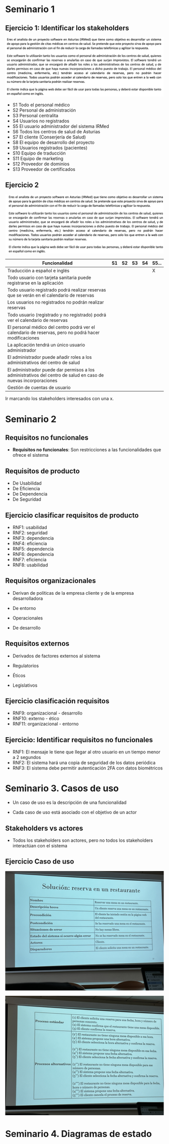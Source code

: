 # Seminario 1

## Ejercicio 1: Identificar los stakeholders

![](./img/Pasted%20image%2020230915161926.png)

- S1 Todo el personal médico
- S2 Personal de administración
- S3 Personal centralita
- S4 Usuarios no registrados
- S5 El usuario administrador del sistema IRMed
- S6 Todos los centros de salud de Asturias
- S7 El cliente (Conserjería de Salud)
- S8 El equipo de desarrollo del proyecto
- S9 Usuarios registrados (pacientes)
- S10 Equipo de traducción
- S11 Equipo de marketing
- S12 Proveedor de dominios
- S13 Proveedor de certificados

## Ejercicio 2

![](./img/Pasted%20image%2020230915164018.png)

|Funcionalidad|S1|S2|S3|S4|S5...|
|---|---|---|---|---|---|
|Traducción a español e inglés|||||X|
|Todo usuario con tarjeta sanitaria puede registrarse en la aplicación|||||||
|Todo usuario registrado podrá realizar reservas que se verán en el calendario de reservas|||||||
|Los usuarios no registrados no podrán realizar reservas|||||||
|Todo usuario (registrado y no registrado) podrá ver el calendario de reservas|||||||
|El personal médico del centro podrá ver el calendario de reservas, pero no podrá hacer modificaciones|||||||
|La aplicación tendrá un único usuario administrador|||||||
|El administrador puede añadir roles a los administrativos del centro de salud|||||||
|El administrador puede dar permisos a los administrativos del centro de salud en caso de nuevas incorporaciones|||||||
|Gestión de cuentas de usuario|||||||

Ir marcando los stakeholders interesados con una x.

# Seminario 2

## Requisitos no funcionales

- **Requisitos no funcionales**: Son restricciones a las funcionalidades que ofrece el sistema

## Requisitos de producto

- De Usabilidad
- De Eficiencia
- De Dependencia
- De Seguridad

## Ejercicio clasificar requisitos de producto

- RNF1: usabilidad
- RNF2: seguridad
- RNF3: dependencia
- RNF4: eficiencia
- RNF5: dependencia
- RNF6: dependencia
- RNF7: eficiencia
- RNF8: usabilidad

## Requisitos organizacionales

- Derivan de políticas de la empresa cliente y de la empresa desarrolladora

- De entorno
- Operacionales
- De desarrollo

## Requisitos externos

- Derivados de factores externos al sistema

- Regulatorios
- Éticos
- Legislativos

## Ejercicio clasificación requisitos

- RNF9: organizacional - desarrollo
- RNF10: externo - ético
- RNF11: organizacional - entorno

## Ejercicio: Identificar requisitos no funcionales

- RNF1: El mensaje le tiene que llegar al otro usuario en un tiempo menor a 2 segundos
- RNF2: El sistema hará una copia de seguridad de los datos periódica
- RNF3: El sistema debe permitir autenticación 2FA con datos biométricos

# Seminario 3. Casos de uso

- Un caso de uso es la descripción de una funcionalidad

- Cada caso de uso está asociado con el objetivo de un actor

## Stakeholders vs actores

- Todos los stakeholders son actores, pero no todos los stakeholders interactúan con el sistema

## Ejercicio Caso de uso

![](./img/IMG_5474.jpeg)

![](./img/IMG_5475.jpeg)


# Seminario 4. Diagramas de estado


